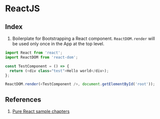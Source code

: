 # ReactJS

## Index

1. Boilerplate for Bootstrapping a React component. `ReactDOM.render` will be used only once in the App at the top level.
```` javascript
import React from 'react';
import ReactDOM from 'react-dom';

const TestComponent = () => {
  return (<div class="test">Hello world</div>);
};

ReactDOM.render(<TestComponent />, document.getElementById('root'));
````
## References

1. [Pure React sample chapters](https://s3.amazonaws.com/daveceddia.com/Pure+React+-+sample+chapters.pdf)
